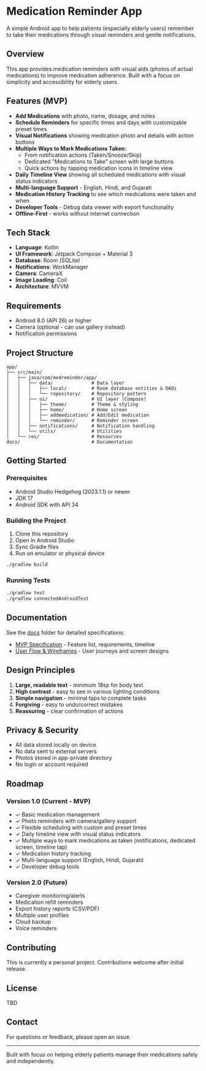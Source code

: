 # Medication Reminder App

A simple Android app to help patients (especially elderly users) remember to take their medications through visual reminders and gentle notifications.

## Overview

This app provides medication reminders with visual aids (photos of actual medications) to improve medication adherence. Built with a focus on simplicity and accessibility for elderly users.

## Features (MVP)

- **Add Medications** with photo, name, dosage, and notes
- **Schedule Reminders** for specific times and days with customizable preset times
- **Visual Notifications** showing medication photo and details with action buttons
- **Multiple Ways to Mark Medications Taken**:
  - From notification actions (Taken/Snooze/Skip)
  - Dedicated "Medications to Take" screen with large buttons
  - Quick actions by tapping medication icons in timeline view
- **Daily Timeline View** showing all scheduled medications with visual status indicators
- **Multi-language Support** - English, Hindi, and Gujarati
- **Medication History Tracking** to see which medications were taken and when
- **Developer Tools** - Debug data viewer with export functionality
- **Offline-First** - works without internet connection

## Tech Stack

- **Language**: Kotlin
- **UI Framework**: Jetpack Compose + Material 3
- **Database**: Room (SQLite)
- **Notifications**: WorkManager
- **Camera**: CameraX
- **Image Loading**: Coil
- **Architecture**: MVVM

## Requirements

- Android 8.0 (API 26) or higher
- Camera (optional - can use gallery instead)
- Notification permissions

## Project Structure

```
app/
├── src/main/
│   ├── java/com/medreminder/app/
│   │   ├── data/              # Data layer
│   │   │   ├── local/         # Room database entities & DAOs
│   │   │   └── repository/    # Repository pattern
│   │   ├── ui/                # UI layer (Compose)
│   │   │   ├── theme/         # Theme & styling
│   │   │   ├── home/          # Home screen
│   │   │   ├── addmedication/ # Add/Edit medication
│   │   │   └── reminder/      # Reminder screen
│   │   ├── notifications/     # Notification handling
│   │   └── utils/             # Utilities
│   └── res/                   # Resources
docs/                          # Documentation
```

## Getting Started

### Prerequisites

- Android Studio Hedgehog (2023.1.1) or newer
- JDK 17
- Android SDK with API 34

### Building the Project

1. Clone this repository
2. Open in Android Studio
3. Sync Gradle files
4. Run on emulator or physical device

```bash
./gradlew build
```

### Running Tests

```bash
./gradlew test
./gradlew connectedAndroidTest
```

## Documentation

See the [docs](./docs) folder for detailed specifications:

- [MVP Specification](./docs/medication-reminder-spec.md) - Feature list, requirements, timeline
- [User Flow & Wireframes](./docs/medication-reminder-userflow.md) - User journeys and screen designs

## Design Principles

1. **Large, readable text** - minimum 18sp for body text
2. **High contrast** - easy to see in various lighting conditions
3. **Simple navigation** - minimal taps to complete tasks
4. **Forgiving** - easy to undo/correct mistakes
5. **Reassuring** - clear confirmation of actions

## Privacy & Security

- All data stored locally on device
- No data sent to external servers
- Photos stored in app-private directory
- No login or account required

## Roadmap

### Version 1.0 (Current - MVP)
- ✓ Basic medication management
- ✓ Photo reminders with camera/gallery support
- ✓ Flexible scheduling with custom and preset times
- ✓ Daily timeline view with visual status indicators
- ✓ Multiple ways to mark medications as taken (notifications, dedicated screen, timeline tap)
- ✓ Medication history tracking
- ✓ Multi-language support (English, Hindi, Gujarati)
- ✓ Developer debug tools

### Version 2.0 (Future)
- Caregiver monitoring/alerts
- Medication refill reminders
- Export history reports (CSV/PDF)
- Multiple user profiles
- Cloud backup
- Voice reminders

## Contributing

This is currently a personal project. Contributions welcome after initial release.

## License

TBD

## Contact

For questions or feedback, please open an issue.

---

Built with focus on helping elderly patients manage their medications safely and independently.
